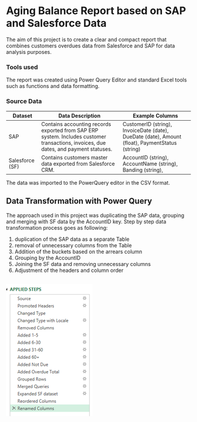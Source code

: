 # Aging Balance Report based on SAP and Salesforce Data
The aim of this project is to create a clear and compact report that combines customers overdues data from Salesforce and SAP for data analysis purposes.
### Tools used
The report was created using Power Query Editor and standard Excel tools such as functions and data formatting.
### Source Data 

| Dataset     | Data Description                                                   | Example Columns                              |
|----------------|---------------------------------------------------------------------|---------------------------------------------------|
| SAP            | Contains accounting records exported from SAP ERP system. Includes customer transactions, invoices, due dates, and payment statuses. | CustomerID (string), InvoiceDate (date), DueDate (date), Amount (float), PaymentStatus (string) |
| Salesforce (SF)| Contains customers master data exported from Salesforce CRM. | AccountID (string), AccountName (string), Banding (string),         |

The data was imported to the PowerQuery editor in the CSV format.
## Data Transformation with Power Query
The approach used in this project was duplicating the SAP data, grouping and merging with SF data by the AccountID key. Step by step data transformation process goes as following:

1. duplication of the SAP data as a separate Table
2. removal of unnecessary columns from the Table
3. Addition of the buckets based on the arrears column
4. Grouping by the AccountID
5. Joining the SF data and removing unnecessary columns
6. Adjustment of the headers and column order

![](PowerQuerySS.png)
---
